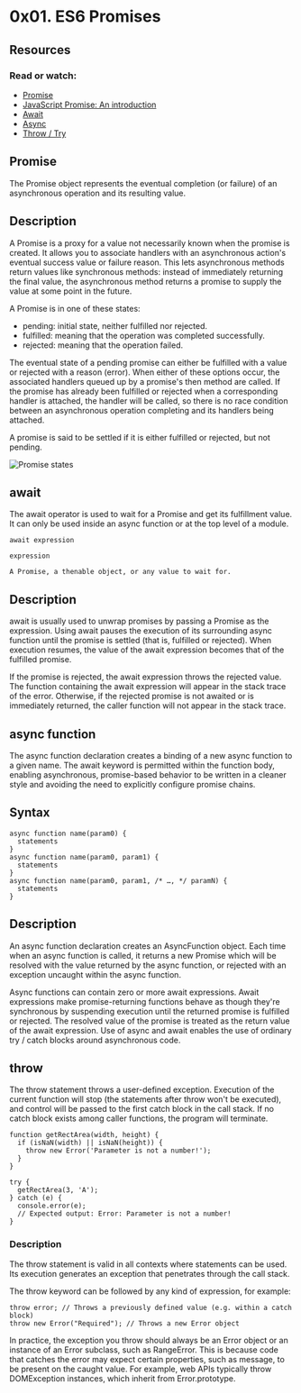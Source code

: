 # 0x01. ES6 Promises
## Resources
### Read or watch:
- [Promise](https://developer.mozilla.org/en-US/docs/Web/JavaScript/Reference/Global_Objects/Promise)
- [JavaScript Promise: An introduction](https://web.dev/articles/promises)
- [Await](https://developer.mozilla.org/en-US/docs/Web/JavaScript/Reference/Operators/await)
- [Async](https://developer.mozilla.org/en-US/docs/Web/JavaScript/Reference/Statements/async_function)
- [Throw / Try](https://developer.mozilla.org/en-US/docs/Web/JavaScript/Reference/Statements/throw)
## Promise
The Promise object represents the eventual completion (or failure) of an asynchronous operation and its resulting value.
## Description
A Promise is a proxy for a value not necessarily known when the promise is created. It allows you to associate handlers with an asynchronous action's eventual success value or failure reason. This lets asynchronous methods return values like synchronous methods: instead of immediately returning the final value, the asynchronous method returns a promise to supply the value at some point in the future.

A Promise is in one of these states:
- pending: initial state, neither fulfilled nor rejected.
- fulfilled: meaning that the operation was completed successfully.
- rejected: meaning that the operation failed.

The eventual state of a pending promise can either be fulfilled with a value or rejected with a reason (error). When either of these options occur, the associated handlers queued up by a promise's then method are called. If the promise has already been fulfilled or rejected when a corresponding handler is attached, the handler will be called, so there is no race condition between an asynchronous operation completing and its handlers being attached.

A promise is said to be settled if it is either fulfilled or rejected, but not pending.

![Promise states](/img/promises.png)

## await

The await operator is used to wait for a Promise and get its fulfillment value. It can only be used inside an async function or at the top level of a module.

```JS
await expression
```
`expression`

    A Promise, a thenable object, or any value to wait for.

## Description
await is usually used to unwrap promises by passing a Promise as the expression. Using await pauses the execution of its surrounding async function until the promise is settled (that is, fulfilled or rejected). When execution resumes, the value of the await expression becomes that of the fulfilled promise.

If the promise is rejected, the await expression throws the rejected value. The function containing the await expression will appear in the stack trace of the error. Otherwise, if the rejected promise is not awaited or is immediately returned, the caller function will not appear in the stack trace.

## async function
The async function declaration creates a binding of a new async function to a given name. The await keyword is permitted within the function body, enabling asynchronous, promise-based behavior to be written in a cleaner style and avoiding the need to explicitly configure promise chains.

## Syntax

```JS
async function name(param0) {
  statements
}
async function name(param0, param1) {
  statements
}
async function name(param0, param1, /* …, */ paramN) {
  statements
}
```
## Description
An async function declaration creates an AsyncFunction object. Each time when an async function is called, it returns a new Promise which will be resolved with the value returned by the async function, or rejected with an exception uncaught within the async function.

Async functions can contain zero or more await expressions. Await expressions make promise-returning functions behave as though they're synchronous by suspending execution until the returned promise is fulfilled or rejected. The resolved value of the promise is treated as the return value of the await expression. Use of async and await enables the use of ordinary try / catch blocks around asynchronous code.

## throw
The throw statement throws a user-defined exception. Execution of the current function will stop (the statements after throw won't be executed), and control will be passed to the first catch block in the call stack. If no catch block exists among caller functions, the program will terminate.

```JS
function getRectArea(width, height) {
  if (isNaN(width) || isNaN(height)) {
    throw new Error('Parameter is not a number!');
  }
}

try {
  getRectArea(3, 'A');
} catch (e) {
  console.error(e);
  // Expected output: Error: Parameter is not a number!
}
```
### Description
The throw statement is valid in all contexts where statements can be used. Its execution generates an exception that penetrates through the call stack.

The throw keyword can be followed by any kind of expression, for example:
```JS
throw error; // Throws a previously defined value (e.g. within a catch block)
throw new Error("Required"); // Throws a new Error object
```
In practice, the exception you throw should always be an Error object or an instance of an Error subclass, such as RangeError. This is because code that catches the error may expect certain properties, such as message, to be present on the caught value. For example, web APIs typically throw DOMException instances, which inherit from Error.prototype.